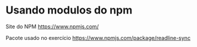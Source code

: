 # Usando modulos do npm

Site do NPM https://www.npmjs.com/

Pacote usado no exercício 
https://www.npmjs.com/package/readline-sync